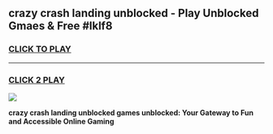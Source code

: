 
## crazy crash landing unblocked - Play Unblocked Gmaes & Free #lklf8
<h3>
<a href="https://news.freeplayer.one?title=crazy_crash_landing_unblocked&ref=24F">CLICK TO PLAY</a></h3>
<hr>

<h3>
<a href="https://news.freeplayer.one?title=crazy_crash_landing_unblocked&ref=24F">CLICK 2 PLAY</a>
  
</h3>

<a href="https://news.freeplayer.one?title=crazy_crash_landing_unblocked&ref=24F/"><img src="https://clearcache.store/games.png"></a>


**crazy crash landing unblocked games unblocked: Your Gateway to Fun and Accessible Online Gaming**
